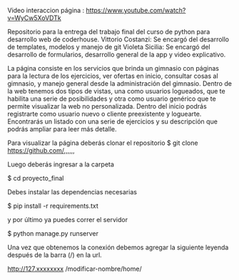 ﻿Video interaccion página :
https://www.youtube.com/watch?v=WyCw5XoVDTk


Repositorio para la entrega del trabajo final del curso de python para desarrollo web de coderhouse.
Vittorio Costanzi: Se encargó del desarrollo de templates, modelos y manejo de git
Violeta Sicilia:  Se encargó del desarrollo de formularios, desarrollo general de la app y video explicativo.

La página consiste en los servicios que brinda un gimnasio con páginas para la lectura de los ejercicios, ver ofertas en inicio, consultar cosas al gimnasio, y manejo general desde la administración del gimnasio.
Dentro de la web tenemos dos tipos de vistas, una como usuarios logueados, que te habilita una serie de posibilidades y otra como usuario genérico que te permite visualizar la web no personalizada.
Dentro del inicio podrás registrarte como usuario nuevo o cliente preexistente y  loguearte. Encontrarás un listado con una serie de ejercicios y su descripción que podrás ampliar para leer más detalle. 


Para visualizar la página deberás clonar el repositorio
$ git clone https://github.com/,,,,,,


Luego deberás ingresar a la carpeta


$  cd proyecto_final 


Debes instalar las dependencias necesarias 


$ pip install -r requirements.txt


y por último ya puedes correr el servidor


$ python manage.py runserver


Una vez que obtenemos la conexión debemos agregar la siguiente leyenda después de la barra (/) en la url.


http://127.xxxxxxxx /modificar-nombre/home/